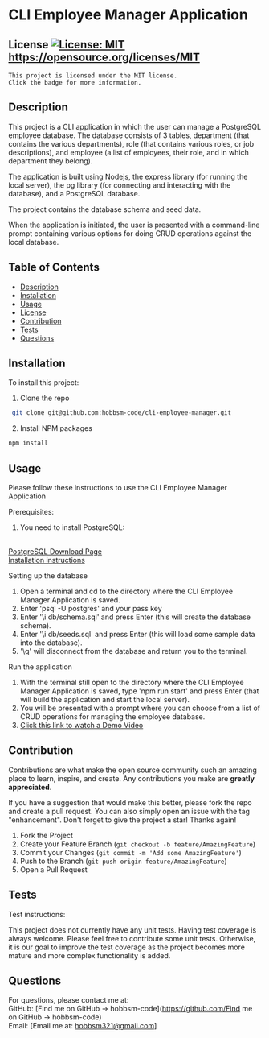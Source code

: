 # CLI Employee Manager Application
  ## License [![License: MIT](https://img.shields.io/badge/License-MIT-yellow.svg)](https://opensource.org/licenses/MIT)  https://opensource.org/licenses/MIT  
    This project is licensed under the MIT license. 
    Click the badge for more information.  
  ## Description  
  This project is a CLI application in which the user can manage a PostgreSQL employee database. The database consists of 3 tables, department (that contains the various departments), role (that contains various roles, or job descriptions), and employee (a list of employees, their role, and in which department they belong).
  
  The application is built using Nodejs, the express library (for running the local server), the pg library (for connecting and interacting with the database), and a PostgreSQL database.
  
  The project contains the database schema and seed data. 
  
  When the application is initiated, the user is presented with a command-line prompt containing various options for doing CRUD operations against the local database.

  ## Table of Contents  
  - [Description](#description)  
  - [Installation](#installation)  
  - [Usage](#usage)  
  - [License](#license)  
  - [Contribution](#contribution)  
  - [Tests](#tests)  
  - [Questions](#questions)  
  ## Installation  
  To install this project:  

  1. Clone the repo
   ```sh
    git clone git@github.com:hobbsm-code/cli-employee-manager.git
   ```
  2. Install NPM packages
   ```sh
   npm install
   ```

  ## Usage  
  Please follow these instructions to use the CLI Employee Manager Application
  
  Prerequisites:
  1. You need to install PostgreSQL: 
  </br>
  <a href="https://www.postgresql.org/download/">PostgreSQL Download Page</a> 
  </br>
  <a href="https://neon.tech/postgresql/postgresql-getting-started">Installation instructions</a>
  
  Setting up the database
  1. Open a terminal and cd to the directory where the CLI Employee Manager Application is saved.
  2. Enter 'psql -U postgres' and your pass key
  3. Enter '\i db/schema.sql' and press Enter (this will create the database schema).
  4. Enter '\i db/seeds.sql' and press Enter (this will load some sample data into the database).
  5. '\q' will disconnect from the database and return you to the terminal.
  
  Run the application
  1. With the terminal still open to the directory where the CLI Employee Manager Application is saved,
      type 'npm run start' and press Enter (that will build the application and start the local server).
  2. You will be presented with a prompt where you can choose from a list of CRUD operations for managing the employee database.
  3. <a href="./assets/Employee_Manger_Demo.mp4">Click this link to watch a Demo Video</a>
 
 
  ## Contribution  
  Contributions are what make the open source community such an amazing place to learn, inspire, and create. Any contributions you make are **greatly appreciated**.

  If you have a suggestion that would make this better, please fork the repo and create a pull request. You can also simply open an issue with the tag "enhancement".
  Don't forget to give the project a star! Thanks again!

  1. Fork the Project
  2. Create your Feature Branch (`git checkout -b feature/AmazingFeature`)
  3. Commit your Changes (`git commit -m 'Add some AmazingFeature'`)
  4. Push to the Branch (`git push origin feature/AmazingFeature`)
  5. Open a Pull Request

  ## Tests  
  Test instructions:  

  This project does not currently have any unit tests. Having test coverage is always welcome. Please feel free to contribute some unit tests. Otherwise, it is our goal to improve the test coverage as the project becomes more mature and more complex functionality is added.

  ## Questions  
  For questions, please contact me at:  
  GitHub: [Find me on GitHub ->  hobbsm-code](https://github.com/Find me on GitHub ->  hobbsm-code)  
  Email: [Email me at: hobbsm321@gmail.com]  
  